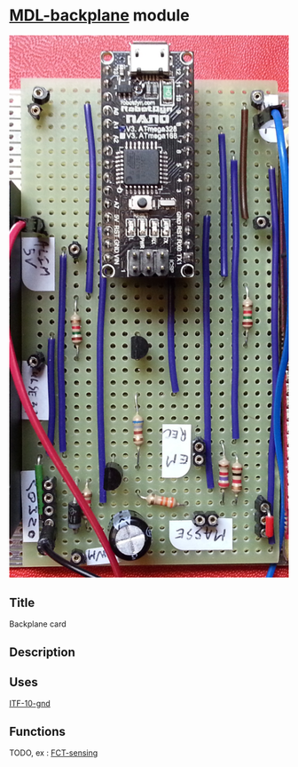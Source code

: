 # [MDL-backplane]() module
![](viewme.jpg)

## Title
Backplane card

## Description

## Uses
[ITF-10-gnd](../../interfaces/ITF-10-gnd)

## Functions
TODO, ex : [FCT-sensing](../../functions/FCT-sensing)
